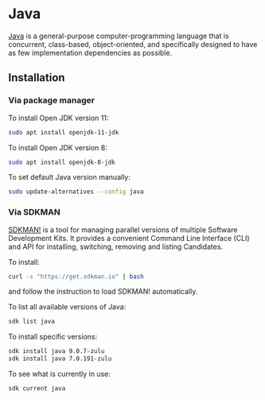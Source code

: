 # Java

[Java](https://www.java.com) is a general-purpose computer-programming
language that is concurrent, class-based, object-oriented, and specifically
designed to have as few implementation dependencies as possible.

## Installation

### Via package manager

To install Open JDK version 11:

```bash
sudo apt install openjdk-11-jdk
```

To install Open JDK version 8:

```bash
sudo apt install openjdk-8-jdk
```

To set default Java version manually:

```bash
sudo update-alternatives --config java
```

### Via SDKMAN

[SDKMAN!](https://sdkman.io/) is a tool for managing parallel versions of
multiple Software Development Kits. It provides a convenient Command Line
Interface (CLI) and API for installing, switching, removing and listing
Candidates.

To install:

```bash
curl -s "https://get.sdkman.io" | bash
```

and follow the instruction to load SDKMAN! automatically.

To list all available versions of Java:

```bash
sdk list java
```

To install specific versions:

```bash
sdk install java 9.0.7-zulu
sdk install java 7.0.191-zulu
```

To see what is currently in use:

```bash
sdk current java
```
